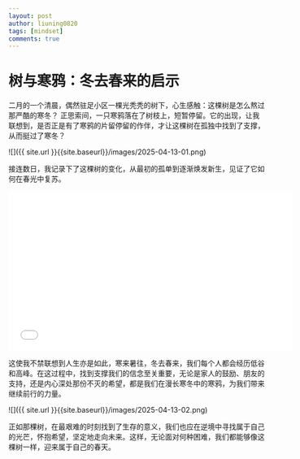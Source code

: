 ```yaml
---
layout: post
author: liuning0820
tags: [mindset]
comments: true
---
```


# 树与寒鸦：冬去春来的启示

二月的一个清晨，偶然驻足小区一棵光秃秃的树下，心生感触：这棵树是怎么熬过那严酷的寒冬？ 正思索间，一只寒鸦落在了树枝上，短暂停留。它的出现，让我联想到，是否正是有了寒鸦的片留停留的作伴，才让这棵树在孤独中找到了支撑，从而挺过了寒冬？

![]({{ site.url }}{{site.baseurl}}/images/2025-04-13-01.png)

接连数日，我记录下了这棵树的变化，从最初的孤单到逐渐焕发新生，见证了它如何在春光中复苏。

<iframe width="560" height="315" src="//player.bilibili.com/player.html?isOutside=true&aid=114328623647531&bvid=BV1AhdiY9EFq&cid=29385228335&p=1" scrolling="no" border="0" frameborder="no" framespacing="0" allowfullscreen="true"></iframe>

这使我不禁联想到人生亦是如此，寒来暑往，冬去春来，我们每个人都会经历低谷和高峰。在这过程中，找到支撑我们的信念至关重要，无论是家人的鼓励、朋友的支持，还是内心深处那份不灭的希望，都是我们在漫长寒冬中的寒鸦，为我们带来继续前行的力量。

![]({{ site.url }}{{site.baseurl}}/images/2025-04-13-02.png)

正如那棵树，在最艰难的时刻找到了生存的意义，我们也应在逆境中寻找属于自己的光芒，怀抱希望，坚定地走向未来。这样，无论面对何种困难，我们都能够像这棵树一样，迎来属于自己的春天。
